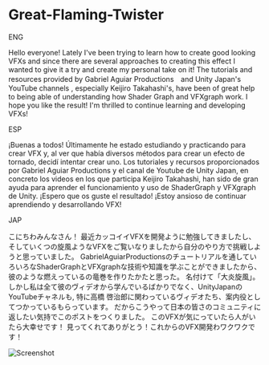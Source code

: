 # Great-Flaming-Twister

ENG

Hello everyone!
Lately I've been trying to learn how to create good looking VFXs and since there are several approaches to creating this effect I wanted to give it a try and create my personal take on it!
The tutorials and resources provided by Gabriel Aguiar Productions　and Unity Japan's YouTube channels , especially Keijiro Takahashi's, have been of great help to being able of understanding how Shader Graph and VFXgraph work.
I hope you like the result! I'm thrilled to continue learning and developing VFXs!

ESP

¡Buenas a todos!
Últimamente he estado estudiando y practicando para crear VFX y, al ver que había diversos métodos para crear un efecto de tornado, decidí intentar crear uno.
Los tutoriales y recursos proporcionados por Gabriel Aguiar Productions y el canal de Youtube de Unity Japan, en concreto los videos en los que participa Keijiro Takahashi, han sido de gran ayuda para aprender el funcionamiento y uso de ShaderGraph y VFXgraph de Unity.
¡Espero que os guste el resultado!
¡Estoy ansioso de continuar aprendiendo y desarrollando VFX!

JAP

こにちわみんなさん！
最近カッコイイVFXを開発ように勉強してきましたし、そしていくつの旋風ようなVFXをご覧いなりましたから自分のやり方で挑戦しようと思っていました。
GabrielAguiarProductionsのチュートリアルを通していろいろなShaderGraphとVFXgraphな技術や知識を学ぶことができましたから、彼のような燃えっているの竜巻を作りたかたと思った。
名付けて「大炎旋風」。
しかし私は全て彼のヴィデオから学んでいるばかりでなく、UnityJapanのYouTubeチャネルも, 特に高橋 啓治郎に関わっているヴィデオたち、案内役としてつかっているもらっています。
だからこうやって日本の皆さのコミュニティに返したい気持でこのポストをつくりました。
このVFXが気にっていたら人がいたら大幸せです！
見ってくれてありがとう！これからのVFX開発わワクワクです！

![Screenshot](FireTwister.gif)
